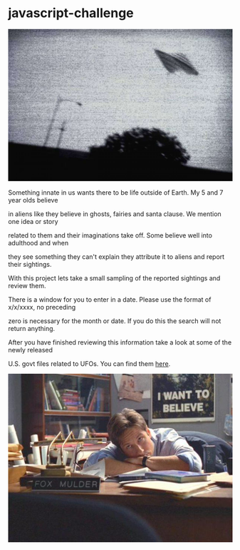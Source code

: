 # javascript-challenge

![](UFO-level-1/static/images/UFO.jpeg)

Something innate in us wants there to be life outside of Earth.  My 5 and 7 year olds believe

in aliens like they believe in ghosts, fairies and santa clause.  We mention one idea or story

related to them and their imaginations take off.  Some believe well into adulthood and when

they see something they can't explain they attribute it to aliens and report their sightings.

With this project lets take a small sampling of the reported sightings and review them.  



There is a window for you to enter in a date.  Please use the format of x/x/xxxx, no preceding

zero is necessary for the month or date.  If you do this the search will not return anything.



After you have finished reviewing this information take a look at some of the newly released

U.S. govt files related to UFOs.  You can find them [here][us govt website].


![](UFO-level-1/static/images/fox.jpeg)

[us govt website]:https://www.theblackvault.com/documentarchive/ufos-the-central-intelligence-agency-cia-collection/

 